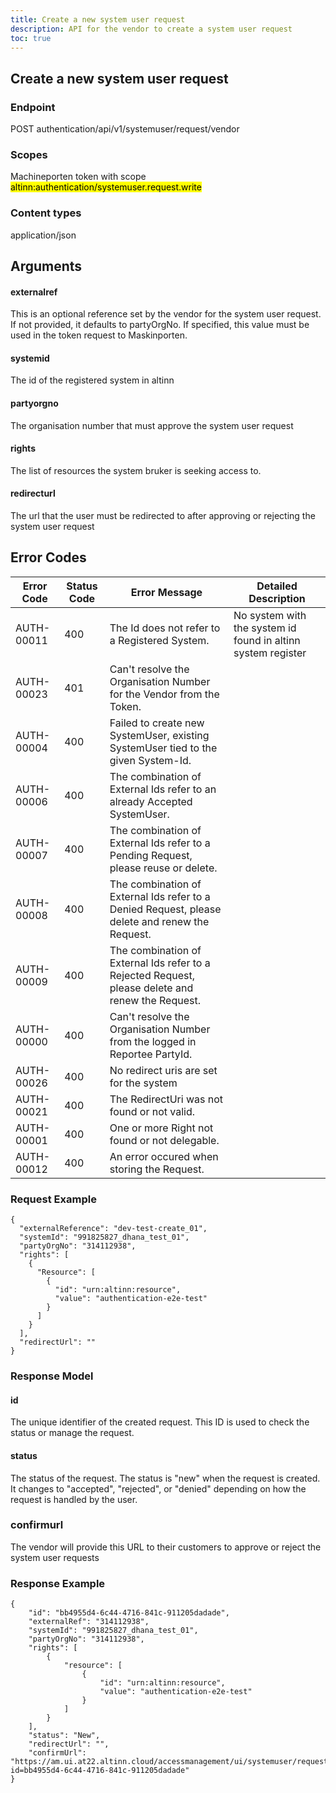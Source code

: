 ```yaml
---
title: Create a new system user request
description: API for the vendor to create a system user request
toc: true
---
```

## Create a new system user request

### Endpoint
POST authentication/api/v1/systemuser/request/vendor

### Scopes
Machineporten token with scope <mark>altinn:authentication/systemuser.request.write</mark>

### Content types
application/json

## Arguments

#### externalref
This is an optional reference set by the vendor for the system user request. If not provided, it defaults to partyOrgNo. If specified, this value must be used in the token request to Maskinporten.

#### systemid
The id of the registered system in altinn

#### partyorgno
The organisation number that must approve the system user request

#### rights
The list of resources the system bruker is seeking access to.

#### redirecturl
The url that the user must be redirected to after approving or rejecting the system user request

## Error Codes

| Error Code     | Status Code | Error Message      | Detailed Description   |
|----------------|-------------|--------------------|------------------------|
| AUTH-00011 | 400 | The Id does not refer to a Registered System. | No system with the system id found in altinn system register |
| AUTH-00023 | 401 | Can't resolve the Organisation Number for the Vendor from the Token. |
| AUTH-00004 | 400 | Failed to create new SystemUser, existing SystemUser tied to the given System-Id. |
| AUTH-00006 | 400 | The combination of External Ids refer to an already Accepted SystemUser. |
| AUTH-00007 | 400 | The combination of External Ids refer to a Pending Request, please reuse or delete. |
| AUTH-00008 | 400 | The combination of External Ids refer to a Denied Request, please delete and renew the Request. |
| AUTH-00009 | 400 | The combination of External Ids refer to a Rejected Request, please delete and renew the Request. |
| AUTH-00000 | 400 | Can't resolve the Organisation Number from the logged in Reportee PartyId. |
| AUTH-00026 | 400 | No redirect uris are set for the system |
| AUTH-00021 | 400 | The RedirectUri was not found or not valid. |
| AUTH-00001 | 400 | One or more Right not found or not delegable. |
| AUTH-00012 | 400 | An error occured when storing the Request. |

### Request Example
```
{
  "externalReference": "dev-test-create_01",
  "systemId": "991825827_dhana_test_01",
  "partyOrgNo": "314112938",
  "rights": [
    {
      "Resource": [
        {
          "id": "urn:altinn:resource",
          "value": "authentication-e2e-test"
        }
      ]
    }
  ],
  "redirectUrl": ""
} 
```
### Response Model

#### id
The unique identifier of the created request. This ID is used to check the status or manage the request.

#### status
The status of the request. The status is "new" when the request is created. It changes to "accepted", "rejected", or "denied" depending on how the request is handled by the user.

### confirmurl
The vendor will provide this URL to their customers to approve or reject the system user requests

### Response Example
```
{
    "id": "bb4955d4-6c44-4716-841c-911205dadade",
    "externalRef": "314112938",
    "systemId": "991825827_dhana_test_01",
    "partyOrgNo": "314112938",
    "rights": [
        {
            "resource": [
                {
                    "id": "urn:altinn:resource",
                    "value": "authentication-e2e-test"
                }
            ]
        }
    ],
    "status": "New",
    "redirectUrl": "",
    "confirmUrl": "https://am.ui.at22.altinn.cloud/accessmanagement/ui/systemuser/request?id=bb4955d4-6c44-4716-841c-911205dadade"
}
```